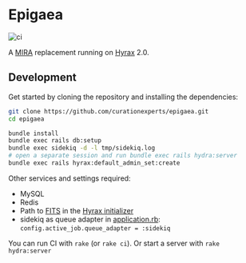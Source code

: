 # Epigaea

![ci](https://travis-ci.org/curationexperts/epigaea.svg?branch=master)

A [MIRA](https://github.com/TuftsUniversity/MIRA) replacement running on [Hyrax](https://github.com/samvera/hyrax) 2.0.

## Development

Get started by cloning the repository and installing the dependencies:

```sh
git clone https://github.com/curationexperts/epigaea.git
cd epigaea

bundle install
bundle exec rails db:setup
bundle exec sidekiq -d -l tmp/sidekiq.log
# open a separate session and run bundle exec rails hydra:server
bundle exec rails hyrax:default_admin_set:create 
```
Other services and settings required:
* MySQL 
* Redis 
* Path to [FITS](https://projects.iq.harvard.edu/fits/downloads) in the [Hyrax initializer](https://github.com/curationexperts/epigaea/blob/master/config/initializers/hyrax.rb)
* sidekiq as queue adapter in [application.rb](https://github.com/curationexperts/epigaea/blob/master/config/):        `config.active_job.queue_adapter = :sidekiq`

You can run CI with `rake` (or `rake ci`). Or start a server with `rake hydra:server`
